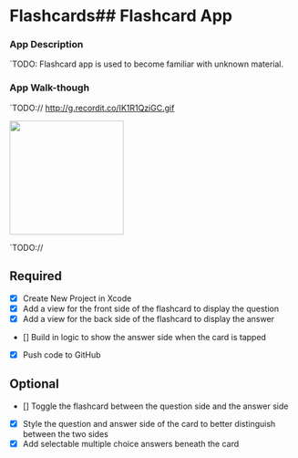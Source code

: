 # Flashcards## Flashcard App

### App Description
`TODO: Flashcard app is used to become familiar with unknown material. 
### App Walk-though
`TODO:// http://g.recordit.co/IK1R1QziGC.gif

<img src="YOUR_GIF_URL_HERE" width=200><br>

`TODO://

## Required
- [X] Create New Project in Xcode
- [X] Add a view for the front side of the flashcard to display the question
- [X] Add a view for the back side of the flashcard to display the answer
- [] Build in logic to show the answer side when the card is tapped
- [X] Push code to GitHub
## Optional
- [] Toggle the flashcard between the question side and the answer side
- [x] Style the question and answer side of the card to better distinguish between the two sides
- [x] Add selectable multiple choice answers beneath the card

